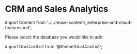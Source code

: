# CRM and Sales Analytics

import Content from '../../reuse-content/_enterprise-and-cloud-features.md';

<Content />

 Please select the database you would like to add:

import DocCardList from '@theme/DocCardList';

<DocCardList />
